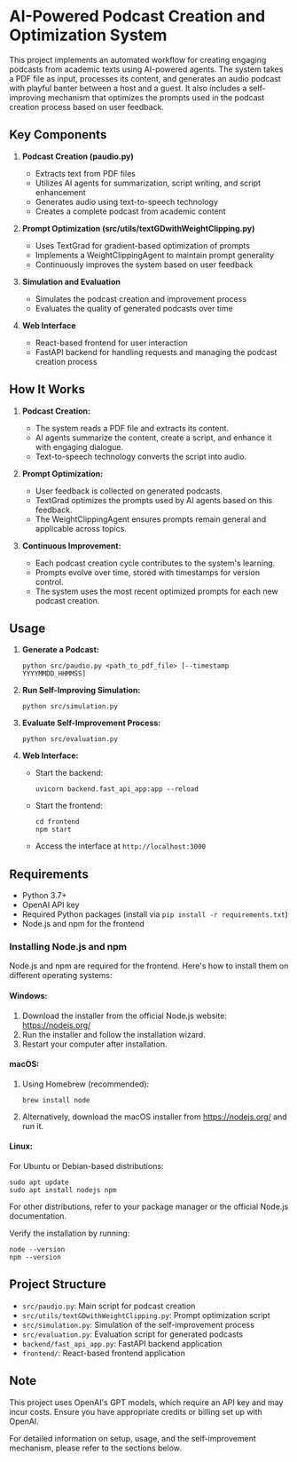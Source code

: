 # AI-Powered Podcast Creation and Optimization System

This project implements an automated workflow for creating engaging podcasts from academic texts using AI-powered agents. The system takes a PDF file as input, processes its content, and generates an audio podcast with playful banter between a host and a guest. It also includes a self-improving mechanism that optimizes the prompts used in the podcast creation process based on user feedback.

## Key Components

1. **Podcast Creation (paudio.py)**
   - Extracts text from PDF files
   - Utilizes AI agents for summarization, script writing, and script enhancement
   - Generates audio using text-to-speech technology
   - Creates a complete podcast from academic content

2. **Prompt Optimization (src/utils/textGDwithWeightClipping.py)**
   - Uses TextGrad for gradient-based optimization of prompts
   - Implements a WeightClippingAgent to maintain prompt generality
   - Continuously improves the system based on user feedback

3. **Simulation and Evaluation**
   - Simulates the podcast creation and improvement process
   - Evaluates the quality of generated podcasts over time

4. **Web Interface**
   - React-based frontend for user interaction
   - FastAPI backend for handling requests and managing the podcast creation process

## How It Works

1. **Podcast Creation:**
   - The system reads a PDF file and extracts its content.
   - AI agents summarize the content, create a script, and enhance it with engaging dialogue.
   - Text-to-speech technology converts the script into audio.

2. **Prompt Optimization:**
   - User feedback is collected on generated podcasts.
   - TextGrad optimizes the prompts used by AI agents based on this feedback.
   - The WeightClippingAgent ensures prompts remain general and applicable across topics.

3. **Continuous Improvement:**
   - Each podcast creation cycle contributes to the system's learning.
   - Prompts evolve over time, stored with timestamps for version control.
   - The system uses the most recent optimized prompts for each new podcast creation.

## Usage

1. **Generate a Podcast:**
   ```
   python src/paudio.py <path_to_pdf_file> [--timestamp YYYYMMDD_HHMMSS]
   ```

2. **Run Self-Improving Simulation:**
   ```
   python src/simulation.py
   ```

3. **Evaluate Self-Improvement Process:**
   ```
   python src/evaluation.py
   ```

4. **Web Interface:**
   - Start the backend:
     ```
     uvicorn backend.fast_api_app:app --reload
     ```
   - Start the frontend:
     ```
     cd frontend
     npm start
     ```
   - Access the interface at `http://localhost:3000`

## Requirements

- Python 3.7+
- OpenAI API key
- Required Python packages (install via `pip install -r requirements.txt`)
- Node.js and npm for the frontend

### Installing Node.js and npm

Node.js and npm are required for the frontend. Here's how to install them on different operating systems:

#### Windows:
1. Download the installer from the official Node.js website: https://nodejs.org/
2. Run the installer and follow the installation wizard.
3. Restart your computer after installation.

#### macOS:
1. Using Homebrew (recommended):
   ```
   brew install node
   ```
2. Alternatively, download the macOS installer from https://nodejs.org/ and run it.

#### Linux:
For Ubuntu or Debian-based distributions:
```
sudo apt update
sudo apt install nodejs npm
```

For other distributions, refer to your package manager or the official Node.js documentation.

Verify the installation by running:
```
node --version
npm --version
```

## Project Structure

- `src/paudio.py`: Main script for podcast creation
- `src/utils/textGDwithWeightClipping.py`: Prompt optimization script
- `src/simulation.py`: Simulation of the self-improvement process
- `src/evaluation.py`: Evaluation script for generated podcasts
- `backend/fast_api_app.py`: FastAPI backend application
- `frontend/`: React-based frontend application

## Note

This project uses OpenAI's GPT models, which require an API key and may incur costs. Ensure you have appropriate credits or billing set up with OpenAI.

For detailed information on setup, usage, and the self-improvement mechanism, please refer to the sections below.

